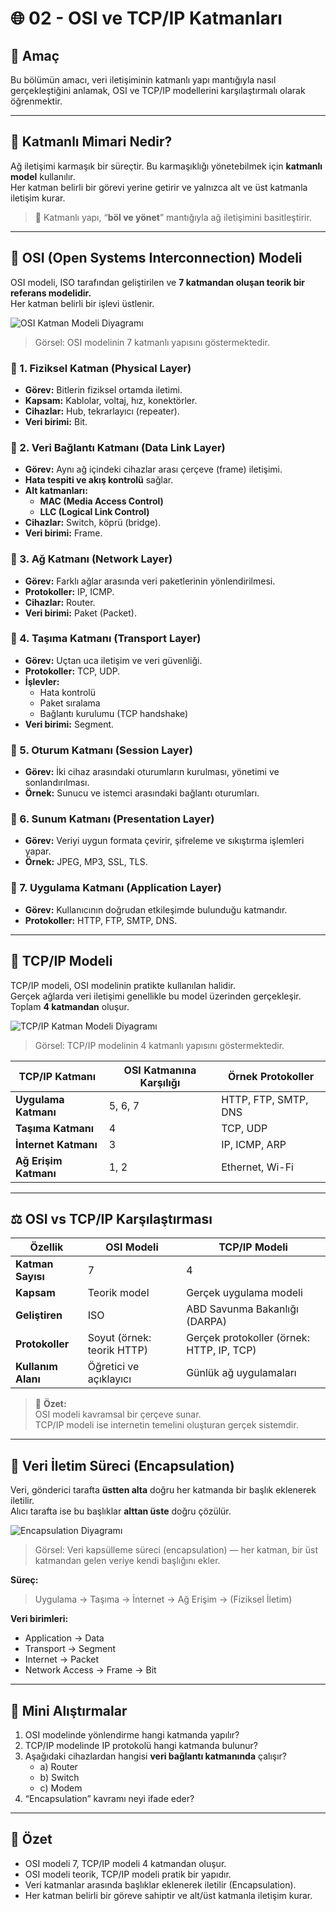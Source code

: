 # 🌐 02 - OSI ve TCP/IP Katmanları

## 🎯 Amaç
Bu bölümün amacı, veri iletişiminin katmanlı yapı mantığıyla nasıl gerçekleştiğini anlamak, OSI ve TCP/IP modellerini karşılaştırmalı olarak öğrenmektir.

---

## 🧱 Katmanlı Mimari Nedir?

Ağ iletişimi karmaşık bir süreçtir. Bu karmaşıklığı yönetebilmek için **katmanlı model** kullanılır.  
Her katman belirli bir görevi yerine getirir ve yalnızca alt ve üst katmanla iletişim kurar.

> 🧠 Katmanlı yapı, “**böl ve yönet**” mantığıyla ağ iletişimini basitleştirir.

---

## 🧩 OSI (Open Systems Interconnection) Modeli

OSI modeli, ISO tarafından geliştirilen ve **7 katmandan oluşan teorik bir referans modelidir.**  
Her katman belirli bir işlevi üstlenir.

![OSI Katman Modeli Diyagramı](https://commons.wikimedia.org/wiki/File%3AOSI_Model_v1.svg?utm_source)
> Görsel: OSI modelinin 7 katmanlı yapısını göstermektedir.

### 🔸 1. Fiziksel Katman (Physical Layer)
- **Görev:** Bitlerin fiziksel ortamda iletimi.  
- **Kapsam:** Kablolar, voltaj, hız, konektörler.  
- **Cihazlar:** Hub, tekrarlayıcı (repeater).  
- **Veri birimi:** Bit.

### 🔸 2. Veri Bağlantı Katmanı (Data Link Layer)
- **Görev:** Aynı ağ içindeki cihazlar arası çerçeve (frame) iletişimi.  
- **Hata tespiti ve akış kontrolü** sağlar.  
- **Alt katmanları:**  
  - **MAC (Media Access Control)**  
  - **LLC (Logical Link Control)**  
- **Cihazlar:** Switch, köprü (bridge).  
- **Veri birimi:** Frame.

### 🔸 3. Ağ Katmanı (Network Layer)
- **Görev:** Farklı ağlar arasında veri paketlerinin yönlendirilmesi.  
- **Protokoller:** IP, ICMP.  
- **Cihazlar:** Router.  
- **Veri birimi:** Paket (Packet).

### 🔸 4. Taşıma Katmanı (Transport Layer)
- **Görev:** Uçtan uca iletişim ve veri güvenliği.  
- **Protokoller:** TCP, UDP.  
- **İşlevler:**  
  - Hata kontrolü  
  - Paket sıralama  
  - Bağlantı kurulumu (TCP handshake)  
- **Veri birimi:** Segment.

### 🔸 5. Oturum Katmanı (Session Layer)
- **Görev:** İki cihaz arasındaki oturumların kurulması, yönetimi ve sonlandırılması.  
- **Örnek:** Sunucu ve istemci arasındaki bağlantı oturumları.  

### 🔸 6. Sunum Katmanı (Presentation Layer)
- **Görev:** Veriyi uygun formata çevirir, şifreleme ve sıkıştırma işlemleri yapar.  
- **Örnek:** JPEG, MP3, SSL, TLS.  

### 🔸 7. Uygulama Katmanı (Application Layer)
- **Görev:** Kullanıcının doğrudan etkileşimde bulunduğu katmandır.  
- **Protokoller:** HTTP, FTP, SMTP, DNS.  

---

## 🔁 TCP/IP Modeli

TCP/IP modeli, OSI modelinin pratikte kullanılan halidir.  
Gerçek ağlarda veri iletişimi genellikle bu model üzerinden gerçekleşir.  
Toplam **4 katmandan** oluşur.

![TCP/IP Katman Modeli Diyagramı](https://upload.wikimedia.org/wikipedia/commons/e/e5/TCP-IP_Model_-_en.png)
> Görsel: TCP/IP modelinin 4 katmanlı yapısını göstermektedir.

| TCP/IP Katmanı | OSI Katmanına Karşılığı | Örnek Protokoller |
|----------------|--------------------------|-------------------|
| **Uygulama Katmanı** | 5, 6, 7 | HTTP, FTP, SMTP, DNS |
| **Taşıma Katmanı** | 4 | TCP, UDP |
| **İnternet Katmanı** | 3 | IP, ICMP, ARP |
| **Ağ Erişim Katmanı** | 1, 2 | Ethernet, Wi-Fi |

---

## ⚖️ OSI vs TCP/IP Karşılaştırması

| Özellik | OSI Modeli | TCP/IP Modeli |
|----------|-------------|----------------|
| **Katman Sayısı** | 7 | 4 |
| **Kapsam** | Teorik model | Gerçek uygulama modeli |
| **Geliştiren** | ISO | ABD Savunma Bakanlığı (DARPA) |
| **Protokoller** | Soyut (örnek: teorik HTTP) | Gerçek protokoller (örnek: HTTP, IP, TCP) |
| **Kullanım Alanı** | Öğretici ve açıklayıcı | Günlük ağ uygulamaları |

> 📘 **Özet:**  
> OSI modeli kavramsal bir çerçeve sunar.  
> TCP/IP modeli ise internetin temelini oluşturan gerçek sistemdir.

---

## 🧭 Veri İletim Süreci (Encapsulation)

Veri, gönderici tarafta **üstten alta** doğru her katmanda bir başlık eklenerek iletilir.  
Alıcı tarafta ise bu başlıklar **alttan üste** doğru çözülür.

![Encapsulation Diyagramı](https://commons.wikimedia.org/wiki/File%3ATCP-IP_OSI_comparison_table.jpg?utm_source)
> Görsel: Veri kapsülleme süreci (encapsulation) — her katman, bir üst katmandan gelen veriye kendi başlığını ekler.

**Süreç:**  
> Uygulama → Taşıma → İnternet → Ağ Erişim → (Fiziksel İletim)  

**Veri birimleri:**  
- Application → Data  
- Transport → Segment  
- Internet → Packet  
- Network Access → Frame → Bit

---

## 🧠 Mini Alıştırmalar

1. OSI modelinde yönlendirme hangi katmanda yapılır?  
2. TCP/IP modelinde IP protokolü hangi katmanda bulunur?  
3. Aşağıdaki cihazlardan hangisi **veri bağlantı katmanında** çalışır?  
   - a) Router  
   - b) Switch  
   - c) Modem  
4. “Encapsulation” kavramı neyi ifade eder?

---

## 📘 Özet

- OSI modeli 7, TCP/IP modeli 4 katmandan oluşur.  
- OSI modeli teorik, TCP/IP modeli pratik bir yapıdır.  
- Veri katmanlar arasında başlıklar eklenerek iletilir (Encapsulation).  
- Her katman belirli bir göreve sahiptir ve alt/üst katmanla iletişim kurar.
